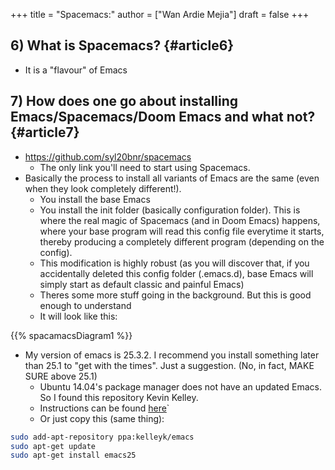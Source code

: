 +++
title = "Spacemacs:"
author = ["Wan Ardie Mejia"]
draft = false
+++

## 6) What is Spacemacs? {#article6}

-   It is a "flavour" of Emacs


## 7) How does one go about installing Emacs/Spacemacs/Doom Emacs and what not? {#article7}

-   <https://github.com/syl20bnr/spacemacs>
    -   The only link you'll need to start using Spacemacs.
-   Basically the process to install all variants of Emacs are the same (even when they look completely different!).
    -   You install the base Emacs
    -   You install the init folder (basically configuration folder). This is where the real magic of Spacemacs (and in Doom Emacs) happens, where your base program will read this config file everytime it starts, thereby producing a completely different program (depending on the config).
    -   This modification is highly robust (as you will discover that, if you accidentally deleted this config folder (.emacs.d), base Emacs will simply start as default classic and painful Emacs)
    -   Theres some more stuff going in the background. But this is good enough to understand
    -   It will look like this:

{{% spacamacsDiagram1 %}}

-   My version of emacs is 25.3.2. I recommend you install something later than 25.1 to "get with the times". Just a suggestion. (No, in fact, MAKE SURE above 25.1)
    -   Ubuntu 14.04's package manager does not have an updated Emacs. So I found this repository Kevin Kelley.
    -   Instructions can be found [here](https://ubuntuhandbook.org/index.php/2017/04/install-emacs-25-ppa-ubuntu-16-04-14-04/)\`
    -   Or just copy this (same thing):

<!--listend-->

```bash
sudo add-apt-repository ppa:kelleyk/emacs
sudo apt-get update
sudo apt-get install emacs25
```
